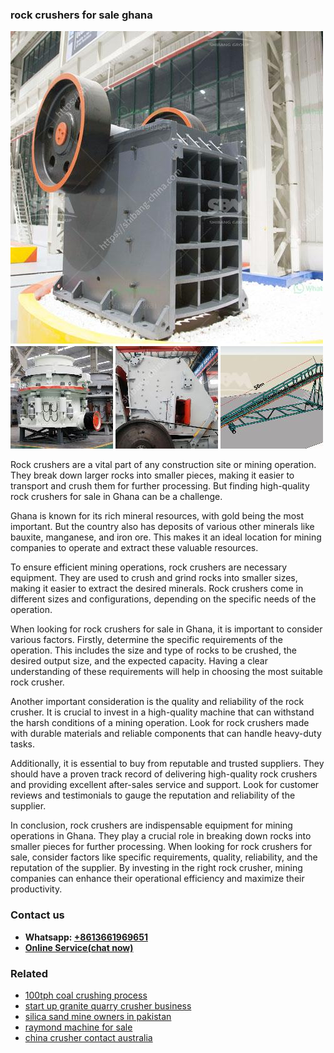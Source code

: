 <h3>rock crushers for sale ghana</h3><img src='1708408521.jpg' alt=''><p>Rock crushers are a vital part of any construction site or mining operation. They break down larger rocks into smaller pieces, making it easier to transport and crush them for further processing. But finding high-quality rock crushers for sale in Ghana can be a challenge.</p><p>Ghana is known for its rich mineral resources, with gold being the most important. But the country also has deposits of various other minerals like bauxite, manganese, and iron ore. This makes it an ideal location for mining companies to operate and extract these valuable resources.</p><p>To ensure efficient mining operations, rock crushers are necessary equipment. They are used to crush and grind rocks into smaller sizes, making it easier to extract the desired minerals. Rock crushers come in different sizes and configurations, depending on the specific needs of the operation.</p><p>When looking for rock crushers for sale in Ghana, it is important to consider various factors. Firstly, determine the specific requirements of the operation. This includes the size and type of rocks to be crushed, the desired output size, and the expected capacity. Having a clear understanding of these requirements will help in choosing the most suitable rock crusher.</p><p>Another important consideration is the quality and reliability of the rock crusher. It is crucial to invest in a high-quality machine that can withstand the harsh conditions of a mining operation. Look for rock crushers made with durable materials and reliable components that can handle heavy-duty tasks.</p><p>Additionally, it is essential to buy from reputable and trusted suppliers. They should have a proven track record of delivering high-quality rock crushers and providing excellent after-sales service and support. Look for customer reviews and testimonials to gauge the reputation and reliability of the supplier.</p><p>In conclusion, rock crushers are indispensable equipment for mining operations in Ghana. They play a crucial role in breaking down rocks into smaller pieces for further processing. When looking for rock crushers for sale, consider factors like specific requirements, quality, reliability, and the reputation of the supplier. By investing in the right rock crusher, mining companies can enhance their operational efficiency and maximize their productivity.</p><h3>Contact us</h3><ul><li><strong>Whatsapp:&nbsp;<a href="https://wa.me/8613661969651">+8613661969651</a></strong></li><li><a href="https://swt.shibang-china.com/?git&amp;zhl&amp;rock crushers for sale ghana"><strong>Online Service(chat now)</strong></a></li></ul><h3>Related</h3><ul><li><a href='100tph coal crushing process.md'>100tph coal crushing process</a></li><li><a href='start up granite quarry crusher business.md'>start up granite quarry crusher business</a></li><li><a href='silica sand mine owners in pakistan.md'>silica sand mine owners in pakistan</a></li><li><a href='raymond machine for sale.md'>raymond machine for sale</a></li><li><a href='china crusher contact australia.md'>china crusher contact australia</a></li></ul>